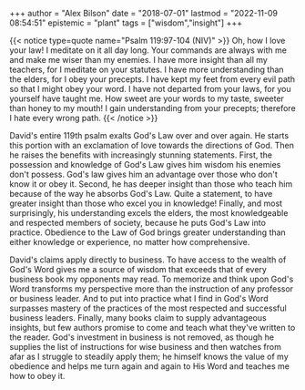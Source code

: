 +++
author = "Alex Bilson"
date = "2018-07-01"
lastmod = "2022-11-09 08:54:51"
epistemic = "plant"
tags = ["wisdom","insight"]
+++

{{< notice type=quote name="Psalm 119:97-104 (NIV)" >}}
Oh, how I love your law!
I meditate on it all day long.
Your commands are always with me and make me wiser than my enemies.
I have more insight than all my teachers, for I meditate on your statutes.
I have more understanding than the elders, for I obey your precepts.
I have kept my feet from every evil path so that I might obey your word.
I have not departed from your laws, for you yourself have taught me.
How sweet are your words to my taste, sweeter than honey to my mouth!
I gain understanding from your precepts; therefore I hate every wrong path.
{{< /notice >}}

David's entire 119th psalm exalts God's Law over and over again. He starts this portion with an exclamation of love towards the directions of God. Then he raises the benefits with increasingly stunning statements. First, the possession and knowledge of God's Law gives him wisdom his enemies don't possess. God's law gives him an advantage over those who don't know it or obey it. Second, he has deeper insight than those who teach him because of the way he absorbs God's Law. Quite a statement, to have greater insight than those who excel you in knowledge! Finally, and most surprisingly, his understanding excels the elders, the most knowledgeable and respected members of society, because he puts God's Law into practice. Obedience to the Law of God brings greater understanding than either knowledge or experience, no matter how comprehensive.

David's claims apply directly to business. To have access to the wealth of God's Word gives me a source of wisdom that exceeds that of every business book my opponents may read. To memorize and think upon God's Word transforms my perspective more than the instruction of any professor or business leader. And to put into practice what I find in God's Word surpasses mastery of the practices of the most respected and successful business leaders. Finally, many books claim to supply advantageous insights, but few authors promise to come and teach what they've written to the reader. God's investment in business is not removed, as though he supplies the list of instructions for wise business and then watches from afar as I struggle to steadily apply them; he himself knows the value of my obedience and helps me turn again and again to His Word and teaches me how to obey it.

